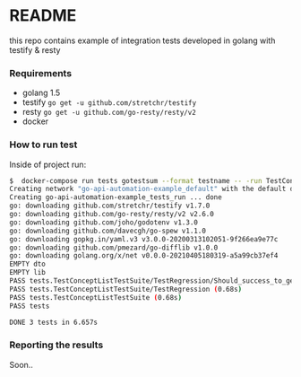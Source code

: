 # README #
this repo contains example of integration tests developed in golang with testify & resty 

### Requirements ###
- golang 1.5 
- testify  `go get -u github.com/stretchr/testify`
- resty    `go get -u github.com/go-resty/resty/v2`
- docker

### How to run test ###

Inside of project run:
```bash
$  docker-compose run tests gotestsum --format testname -- -run TestConceptListTestSuite/TestRegression ./...
Creating network "go-api-automation-example_default" with the default driver
Creating go-api-automation-example_tests_run ... done
go: downloading github.com/stretchr/testify v1.7.0
go: downloading github.com/go-resty/resty/v2 v2.6.0
go: downloading github.com/joho/godotenv v1.3.0
go: downloading github.com/davecgh/go-spew v1.1.0
go: downloading gopkg.in/yaml.v3 v3.0.0-20200313102051-9f266ea9e77c
go: downloading github.com/pmezard/go-difflib v1.0.0
go: downloading golang.org/x/net v0.0.0-20210405180319-a5a99cb37ef4
EMPTY dto
EMPTY lib
PASS tests.TestConceptListTestSuite/TestRegression/Should_success_to_get_a_user (0.68s)
PASS tests.TestConceptListTestSuite/TestRegression (0.68s)
PASS tests.TestConceptListTestSuite (0.68s)
PASS tests

DONE 3 tests in 6.657s
```

### Reporting the results ###
Soon..
